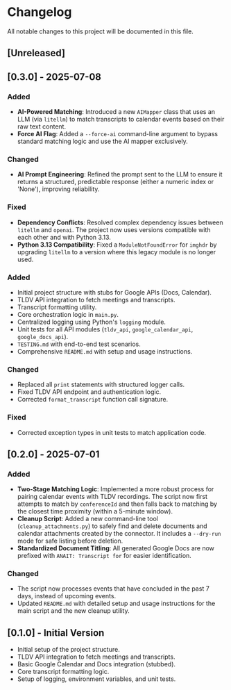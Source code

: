# Changelog

All notable changes to this project will be documented in this file.

## [Unreleased]

## [0.3.0] - 2025-07-08

### Added
- **AI-Powered Matching**: Introduced a new `AIMapper` class that uses an LLM (via `litellm`) to match transcripts to calendar events based on their raw text content.
- **Force AI Flag**: Added a `--force-ai` command-line argument to bypass standard matching logic and use the AI mapper exclusively.

### Changed
- **AI Prompt Engineering**: Refined the prompt sent to the LLM to ensure it returns a structured, predictable response (either a numeric index or 'None'), improving reliability.

### Fixed
- **Dependency Conflicts**: Resolved complex dependency issues between `litellm` and `openai`. The project now uses versions compatible with each other and with Python 3.13.
- **Python 3.13 Compatibility**: Fixed a `ModuleNotFoundError` for `imghdr` by upgrading `litellm` to a version where this legacy module is no longer used.


### Added
- Initial project structure with stubs for Google APIs (Docs, Calendar).
- TLDV API integration to fetch meetings and transcripts.
- Transcript formatting utility.
- Core orchestration logic in `main.py`.
- Centralized logging using Python's `logging` module.
- Unit tests for all API modules (`tldv_api`, `google_calendar_api`, `google_docs_api`).
- `TESTING.md` with end-to-end test scenarios.
- Comprehensive `README.md` with setup and usage instructions.

### Changed
- Replaced all `print` statements with structured logger calls.
- Fixed TLDV API endpoint and authentication logic.
- Corrected `format_transcript` function call signature.

### Fixed
- Corrected exception types in unit tests to match application code.

## [0.2.0] - 2025-07-01

### Added
- **Two-Stage Matching Logic**: Implemented a more robust process for pairing calendar events with TLDV recordings. The script now first attempts to match by `conferenceId` and then falls back to matching by the closest time proximity (within a 5-minute window).
- **Cleanup Script**: Added a new command-line tool (`cleanup_attachments.py`) to safely find and delete documents and calendar attachments created by the connector. It includes a `--dry-run` mode for safe listing before deletion.
- **Standardized Document Titling**: All generated Google Docs are now prefixed with `ANAIT: Transcript for` for easier identification.

### Changed
- The script now processes events that have concluded in the past 7 days, instead of upcoming events.
- Updated `README.md` with detailed setup and usage instructions for the main script and the new cleanup utility.

## [0.1.0] - Initial Version

- Initial setup of the project structure.
- TLDV API integration to fetch meetings and transcripts.
- Basic Google Calendar and Docs integration (stubbed).
- Core transcript formatting logic.
- Setup of logging, environment variables, and unit tests.
